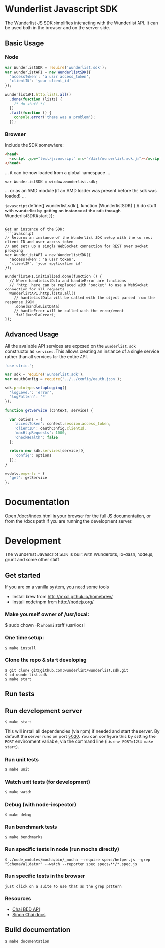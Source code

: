# Wunderlist Javascript SDK

The Wunderlist JS SDK simplifies interacting with the Wunderlist API.
It can be used both in the browser and on the server side.

## Basic Usage

### Node

```javascript
var WunderlistSDK = require('wunderlist.sdk');
var wunderlistAPI = new WunderlistSDK({
  'accessToken': 'a user access_token',
  'clientID': 'your client_id'
});

wunderlistAPI.http.lists.all()
  .done(function (lists) {
    /* do stuff */
  })
  .fail(function () {
    console.error('there was a problem');
  });
```

### Browser

Include the SDK somewhere:
```html
<head>
  <script type="text/javascript" src="/dist/wunderlist.sdk.js"></script>
</head>
```
... it can be now loaded from a global namespace ...
```
var WunderlistSDK = window.wunderlist.sdk;
```
... or as an AMD module (if an AMD loader was present before the sdk was loaded) ...

```javascript```
define(['wunderlist.sdk'], function (WunderlistSDK) {
  // do stuff with wunderlist by getting an instance of the sdk through WunderlistSDK#start
});
```

Get an instance of the SDK:
```javascript
// Returns an instance of the Wunderlist SDK setup with the correct client ID and user access token
// and sets up a single WebSocket connection for REST over socket proxying
var WunderlistAPI = new WunderlistSDK({
  'accessToken': 'a user token',
  'clientID': 'your application id'
});

WunderlistAPI.initialized.done(function () {
  // Where handleListData and handleError are functions
  // 'http' here can be replaced with 'socket' to use a WebSocket connection for all requests
  WunderlistAPI.http.lists.all()
    // handleListData will be called with the object parsed from the response JSON
    .done(handleListData)
    // handleError will be called with the error/event
    .fail(handleError);
});
```

## Advanced Usage

All the available API services are exposed on the `wunderlist.sdk` constructor as `services`.
This allows creating an instance of a single service rather than all services for the entire API.

```javascript
'use strict';

var sdk = require('wunderlist.sdk');
var oauthConfig = require('../../config/oauth.json');

sdk.prototype.setupLogging({
  'logLevel': 'error',
  'logPattern': '*'
});

function getService (context, service) {

  var options = {
    'accessToken': context.session.access_token,
    'clientID': oauthConfig.clientId,
    'maxHttpRequests': 1000,
    'checkHealth': false
  };

  return new sdk.services[service]({
    'config': options
  });
}

module.exports = {
  'get': getService
};

```

# Documentation

Open /docs/index.html in your browser for the full JS documentation, or from the /docs path if you are running the development server.

# Development

The Wunderlist Javascript SDK is built with Wunderbits, lo-dash, node.js, grunt and some other stuff

## Get started

If you are on a vanilla system, you need some tools
* Install brew from http://mxcl.github.io/homebrew/
* Install node/npm from http://nodejs.org/

### Make yourself owner of /usr/local:

  $ sudo chown -R `whoami`:staff /usr/local

### One time setup:

    $ make install

### Clone the repo & start developing

    $ git clone git@github.com:wunderlist/wunderlist.sdk.git
    $ cd wunderlist.sdk
    $ make start

## Run tests

## Run development server

    $ make start

This will install all dependencies (via npm) if needed and start the server. By default the server runs on port [5020](http://localhost:5020/). You can configure this by setting the `PORT` environment variable, via the command line (i.e. `env PORT=1234 make start`).

### Run unit tests

    $ make unit

### Watch unit tests (for development)

    $ make watch

### Debug (with node-inspector)

    $ make debug

### Run benchmark tests

    $ make benchmarks

### Run specific tests in node (run mocha directly)
	$ ./node_modules/mocha/bin/_mocha --require specs/helper.js --grep "SchemaValidator" --watch --reporter spec specs/**/*.spec.js

### Run specific tests in the browser
	just click on a suite to use that as the grep pattern

### Resources
  - [Chai BDD API](http://chaijs.com/api/bdd)
  - [Sinon Chai docs](https://github.com/domenic/sinon-chai)

## Build documentation

    $ make documentation
